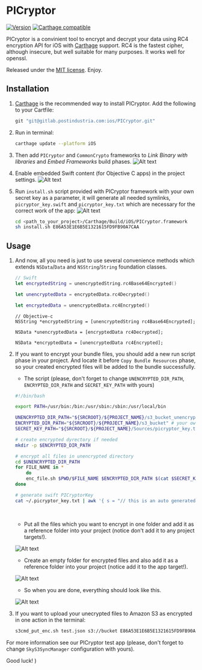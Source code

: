 # PICryptor

[![Version](https://img.shields.io/github/tag/KovtunOleg/PICryptor.svg)](https://github.com/KovtunOleg/PICryptor/tags)
[![Carthage compatible](https://img.shields.io/badge/Carthage-compatible-4BC51D.svg?style=flat)](https://github.com/Carthage/Carthage)

PICryptor is a convinient tool to encrypt and decrypt your data using RC4 encryption API for iOS with [Carthage](https://github.com/carthage/carthage) support. RC4 is the fastest cipher, although insecure, but well suitable for many purposes. It works well for openssl.

Released under the [MIT license](LICENSE). Enjoy.


## Installation

1.  [Carthage](https://github.com/carthage/carthage) is the recommended way to install PICryptor. Add the following to your Cartfile:

	``` ruby
	git "git@gitlab.postindustria.com:ios/PICryptor.git"
	```

2.  Run in terminal:
	``` bash
	carthage update --platform iOS
	```

3. Then add `PICryptor` and `CommonCrypto` frameworks to *Link Binary with libraries* and *Embed Frameworks* build phases.
![Alt text](https://monosnap.com/file/nGhqirq3NAgt8rr6KghJ4Ye8UQ3ZMY.png)

4. Enable embedded Swift content (for Objective C apps) in the project settings.
![Alt text](https://monosnap.com/file/Rmyn6j1mxcrrI2QgVDCOqyWeZShftQ.png)

5. Run `install.sh` script provided with PICryptor framework with your own secret key as a parameter, it will generate all needed symlinks, `picryptor_key.swift` and `picryptor_key.txt` which are necessary for the correct work of the app:
![Alt text](https://monosnap.com/file/3tuWaXoHxt5ZQA8lYbNeANTZa9Djaw.png)
	``` bash
	cd <path_to_your_project>/Carthage/Build/iOS/PICryptor.framework
	sh install.sh E86A53E1E6B5E1321615FD9FB90A7CAA
	```

## Usage

1.  And now, all you need is just to use several convenience methods which extends `NSData`/`Data` and `NSString`/`String` foundation classes.

    ``` swift
    // Swift
    let encryptedString = unencryptedString.rc4Base64Encrypted()

    let unencryptedData = encryptedData.rc4Decrypted()

    let encryptedData = unencryptedData.rc4Encrypted()
    ```
    
    ``` objc
    // Objective-c
    NSString *encryptedString = [unencryptedString rc4Base64Encrypted];

    NSData *unencryptedData = [encryptedData rc4Decrypted];

    NSData *encryptedData = [unencryptedData rc4Encrypted];
    ```

2. If you want to encrypt your bundle files, you should add a new run script phase in your project. And locate it before `Copy Bundle Resources` phase, so your created encrypted files will be added to the bundle successfully.
    * The script (please, don't forget to change `UNENCRYPTED_DIR_PATH`, `ENCRYPTED_DIR_PATH` and `SECRET_KEY_PATH` with yours)

    ``` bash
	#!/bin/bash
	
	export PATH=/usr/bin:/bin:/usr/sbin:/sbin:/usr/local/bin
	
	UNENCRYPTED_DIR_PATH="${SRCROOT}/${PROJECT_NAME}/s3_bucket_unencrypted" # your own path to unencrypted folder
	ENCRYPTED_DIR_PATH="${SRCROOT}/${PROJECT_NAME}/s3_bucket" # your own path to encrypted folder
	SECRET_KEY_PATH="${SRCROOT}/${PROJECT_NAME}/Sources/picryptor_key.txt" # your own path to txt PICryptorKey
	
	# create encrypted dyrectory if needed
	mkdir -p $ENCRYPTED_DIR_PATH
	
	# encrypt all files in unencrypted directory
	cd $UNENCRYPTED_DIR_PATH
	for FILE_NAME in *
	    do
	    enc_file.sh $PWD/$FILE_NAME $ENCRYPTED_DIR_PATH $(cat $SECRET_KEY_PATH)
	done

	# generate swift PICryptorKey
	cat ~/.picryptor_key.txt | awk '{ s = "// this is an auto generated file\n\nimport Foundation\n\nlet PICryptorKey = Data(bytes: [0x"; for (i=1;i<length($0);i+=2) s = s substr($0,i,2) ", 0x"; s = substr(s,1,length(s)-4); s = s "])"; print s }' > $PICRYPTOR_KEY_SWIFT_PATH
    ```
    &#8291;
    * Put all the files which you want to encrypt in one folder and add it as a reference folder into your project (notice don't add it to any project targets!).

    ![Alt text](https://monosnap.com/file/RDftKTsOvlDcElTLsapm5F4IchzvEU.png)
    * Create an empty folder for encrypted files and also add it as a reference folder into your project (notice add it to the app target!).

    ![Alt text](https://monosnap.com/file/4JarRmRgeK47dKaGs5OsNm7ahTwOjm.png)
    * So when you are done, everything should look like this.

    ![Alt text](https://monosnap.com/file/jG5f2l8HdTKqvWVwXVWe2msVpaJvPa.png)

3. If you want to upload your unecrypted files to Amazon S3 as encrypted in one action in the terminal: 

    ``` bash
    s3cmd_put_enc.sh test.json s3://bucket E86A53E1E6B5E1321615FD9FB90A7CAA
    ```

For more information see our PICryptor test app (please, don't forget to change `SkyS3SyncManager` configuration with yours).

Good luck! )
